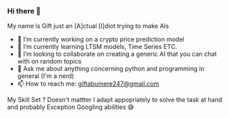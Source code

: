### Hi there 👋
My name is Gift
just an [A]ctual [I]diot trying to make AIs

- 🔭 I’m currently working on a crypto price prediction model
- 🌱 I’m currently learning LTSM models, Time Series ETC.
- 👯 I’m looking to collaborate on creating a generic AI that you can chat with on random topics
- 💬 Ask me about anything concerning python and programming in general (I'm a nerd)
- 📫 How to reach me: giftabumere247@gmail.com

My Skill Set ?
Doesn't mattter
I adapt appopriately to solve the task at hand and probably Exception Googling abilities 😅

